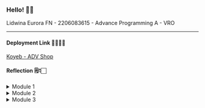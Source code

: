 ### Hello! 👋🏻
Lidwina Eurora FN - 2206083615 - Advance Programming A - VRO
<hr>

#### Deployment Link 👩‍💻👇🏻
[Koyeb - ADV Shop](https://module-2-tutorial-adpro.koyeb.app)

#### Reflection 🗒️👇🏻
<details>
    <summary> Module 1</summary>

### Reflection Tutorial 1

#### Reflection 1
Implementing Edit Product Feature and Delete Product Feature is a new challenge for me. Although I have worked on Django projects before, I find Spring Boot needs some adaptation in working with it. However, the tutorial provided for the Create Product features is a lifesaver, helping me in implementing both new features by making slight modifications and adjustments. Still, I feel the need to dive deeper into Spring Boot and not to rely on the tutorials.

I have also implemented some clean code principles such as:
1. Meaningful Names, I made all the variables and functions name simple and meaningful.
2. Function, all function I created in my code are also fit in the screen and serve the respective function according to the function name.
3. Comment, as I have mentioned earlier, I used meaningful names and functions to minimize the needs of using comments.
4. Object and Data Structures, I implemented OOP, Interface Implementations, and also Getter Setter for Private Modifier.

For Error Handling and Secure Coding, I have not applied these principles yet because I don't really know how to write the code that functions well. I will continue to learn about it so that I can improve my code and implementing all the clean code principles.

#### Reflection 2
1. After writing unit tests and all the tests has passed, I feel genuinely happy and more confident about the code I have written. In my opinion, I think the number of unit tests needed can vary depends on the complexity of the code and behaviours. Code coverage can  be used as metric to measures percentage of code passed the unit tests, but even though code coverage achieved 100%, it does not guarantee that the code has no bugs or errors because code coverage means that all the code already had a test for the functionality of it.
2. I personally think that the number of items in the product list can be combined with the create product feature. And if there's a new class similar to the prior function with the same setup procedures and instance variables, it will reduced the code efficiency, cleanliness, and quality. My suggestion for possible improvements is extract the logic into a one test class to reduced duplication and ensure the test cover both of the functionality.
</details>
<details>
    <summary>Module 2</summary>

### Reflection Tutorial 2
#### Code Quality Issues I Fixed
I experienced some trouble in fixing code quality issues. However, I have one unit test I changed to make it pass the test. But I have not yet add some test case to increase my code coverage.

#### CI/CD Implementations
I have already implemented CI/CD in my project. I have created workflows that automatically runs after triggered. I am  using SonarCloud for this and as for CD, I am using Koyeb.
</details>

<details>
    <summary>Module 3</summary>

### Reflection Tutorial 3

#### SOLID Principles

1. SRP (Single Responsibility Principle)

   My code has already implemented SRP, where CarController and ProductController are separated into two different files. It is used to ensure that each file has its own responsibility encapsulated into the file. I also removed the inheritance relationship between CarController and ProductController because CarController shouldn't be managing mapping to create products. In a separate file, I also have HomeController for the HomePage.


2. OCP (Open-Closed Principle)

   My code has already implemented this principle, particularly in the controller section without any further modifications. 


3. LSP (Liskov Subtitution Principle)

   My code has already implemented this principle, for CarServiceImpl and ProductServiceImpl each implementing CarService and ProductService interfaces by overriding methods.


4. ISP (Interface Segregation Principle)

   My code has already implemented ISP, where CarService is implemented by CarServiceImpl and ProductService is implemented by ProductServiceImpl. The two interfaces are not combined because they have specific behaviors for car service and product service respectively.


5. DIP (Dependency Inversion Principle)

   My code has already implemented DIP, where ProductController and CarController, where references to services are maintained in the form of interfaces (ProductService and CarService) rather than concrete classes. It is ensure that high-level modules should rely on abstraction.


#### Advantages of applying SOLID

- Make the code maintainable, scalable, and flexible.  By sticking to SOLID principles, like SRP and OCP, we ensure that our code is easy to update and grow. Each part of the code has a clear job, so we can add new features without messing up what's already there. DIP keeps things flexible by making sure parts of our code aren't too tightly connected, so we can switch them out if needed.
- Ensure clean and understandable code for collaboration and bug fixing. SOLID principles help us write code that's easy to understand and work with. With clear responsibilities for each piece of code (thanks to SRP and ISP), it's simple to figure out what's going on and fix any bugs that pop up. This makes it easier for teams to work together and keeps the codebase tidy and manageable.


#### Disadvantages of not applying SOLID

- No one knows the code except the coders. When SOLID principles are not followed, the code may become cryptic and difficult for anyone other than the original developers to comprehend. Without clear responsibilities and structure, it's like trying to decipher a secret code, making collaboration and knowledge sharing among team members challenging.
- Not flexible, more complex, and may hard to find & fix bugs. Without SOLID principles, the code tends to lack flexibility and becomes unnecessarily complex. This complexity can make it harder to adapt the code to changing requirements or to troubleshoot and fix bugs efficiently. It's like trying to untangle a mess of wires – the more tangled they are, the harder it is to find and fix the problem.


</details>